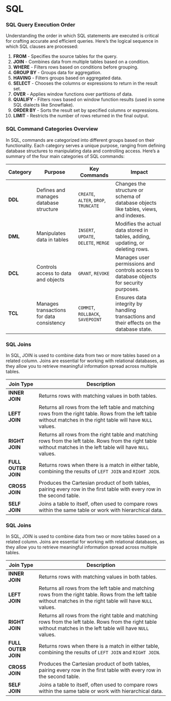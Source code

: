 # SQL

### SQL Query Execution Order  

Understanding the order in which SQL statements are executed is critical for crafting accurate and efficient queries. Here’s the logical sequence in which SQL clauses are processed:  

1. **FROM** - Specifies the source tables for the query.  
2. **JOIN** - Combines data from multiple tables based on a condition.  
3. **WHERE** - Filters rows based on conditions before grouping.  
4. **GROUP BY** - Groups data for aggregation.  
5. **HAVING** - Filters groups based on aggregated data.  
6. **SELECT** - Chooses the columns or expressions to return in the result set.  
7. **OVER** - Applies window functions over partitions of data.  
8. **QUALIFY** - Filters rows based on window function results (used in some SQL dialects like Snowflake).  
9. **ORDER BY** - Sorts the result set by specified columns or expressions.  
10. **LIMIT** - Restricts the number of rows returned in the final output.  

### SQL Command Categories Overview

In SQL, commands are categorized into different groups based on their functionality. Each category serves a unique purpose, ranging from defining database structures to manipulating data and controlling access. Here’s a summary of the four main categories of SQL commands:

| **Category**   | **Purpose**                                   | **Key Commands**                | **Impact**                                                                                  |  
|----------------|-----------------------------------------------|----------------------------------|--------------------------------------------------------------------------------------------|  
| **DDL**        | Defines and manages database structure        | `CREATE`, `ALTER`, `DROP`, `TRUNCATE` | Changes the structure or schema of database objects like tables, views, and indexes.         |  
| **DML**        | Manipulates data in tables                    | `INSERT`, `UPDATE`, `DELETE`, `MERGE` | Modifies the actual data stored in tables, adding, updating, or deleting rows.               |  
| **DCL**        | Controls access to data and objects           | `GRANT`, `REVOKE`               | Manages user permissions and controls access to database objects for security purposes.       |  
| **TCL**        | Manages transactions for data consistency     | `COMMIT`, `ROLLBACK`, `SAVEPOINT` | Ensures data integrity by handling transactions and their effects on the database state.      |  

### SQL Joins
In SQL, JOIN is used to combine data from two or more tables based on a related column. Joins are essential for working with relational databases, as they allow you to retrieve meaningful information spread across multiple tables.

| **Join Type**        | **Description**                                                                                     |  
|----------------------|---------------------------------------------------------------------------------------------------|  
| **INNER JOIN**       | Returns rows with matching values in both tables.                                                 |  
| **LEFT JOIN**        | Returns all rows from the left table and matching rows from the right table. Rows from the left table without matches in the right table will have `NULL` values. |  
| **RIGHT JOIN**       | Returns all rows from the right table and matching rows from the left table. Rows from the right table without matches in the left table will have `NULL` values. |  
| **FULL OUTER JOIN**  | Returns rows when there is a match in either table, combining the results of `LEFT JOIN` and `RIGHT JOIN`. |  
| **CROSS JOIN**       | Produces the Cartesian product of both tables, pairing every row in the first table with every row in the second table. |  
| **SELF JOIN**        | Joins a table to itself, often used to compare rows within the same table or work with hierarchical data. |  

### SQL Joins  

In SQL, JOIN is used to combine data from two or more tables based on a related column. Joins are essential for working with relational databases, as they allow you to retrieve meaningful information spread across multiple tables.  

| **Join Type**        | **Description**                                                                                     |  
|----------------------|---------------------------------------------------------------------------------------------------|  
| **INNER JOIN**       | Returns rows with matching values in both tables.                                                 |  
| **LEFT JOIN**        | Returns all rows from the left table and matching rows from the right table. Rows from the left table without matches in the right table will have `NULL` values. |  
| **RIGHT JOIN**       | Returns all rows from the right table and matching rows from the left table. Rows from the right table without matches in the left table will have `NULL` values. |  
| **FULL OUTER JOIN**  | Returns rows when there is a match in either table, combining the results of `LEFT JOIN` and `RIGHT JOIN`. |  
| **CROSS JOIN**       | Produces the Cartesian product of both tables, pairing every row in the first table with every row in the second table. |  
| **SELF JOIN**        | Joins a table to itself, often used to compare rows within the same table or work with hierarchical data. |  
